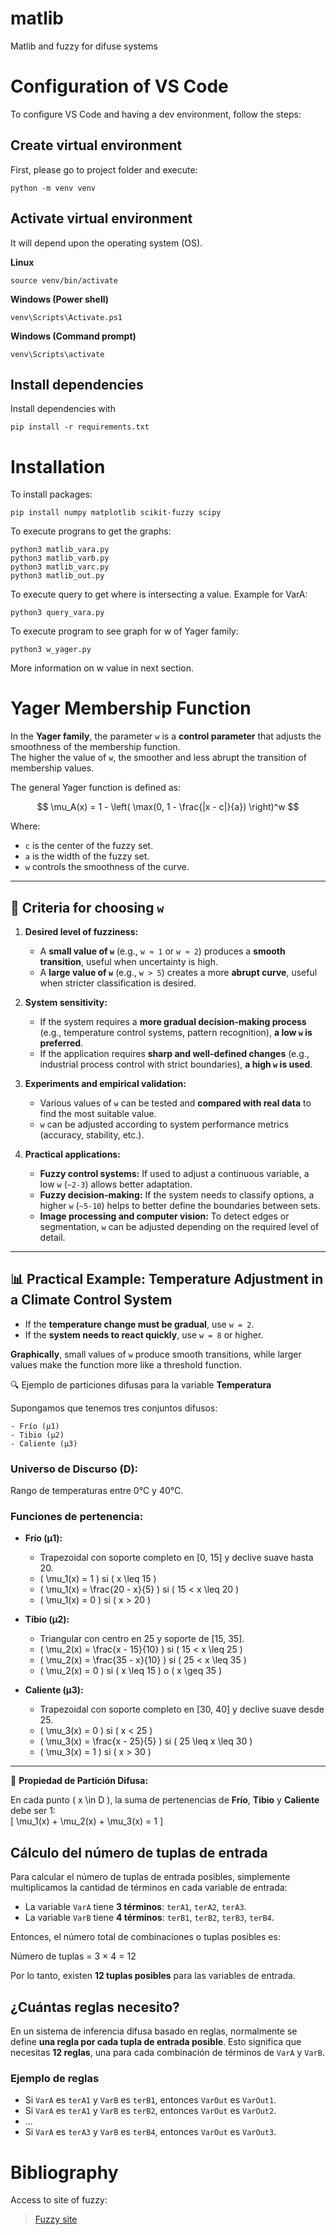 # matlib

Matlib and fuzzy for difuse systems

# Configuration of VS Code

To configure VS Code and having a dev environment, follow the steps:

## Create virtual environment

First, please go to project folder and execute:

``` 
python -m venv venv
```

## Activate virtual environment

It will depend upon the operating system (OS).

__Linux__

```
source venv/bin/activate
```

__Windows (Power shell)__

```
venv\Scripts\Activate.ps1
```

__Windows (Command prompt)__

```
venv\Scripts\activate
```

## Install dependencies

Install dependencies with

```
pip install -r requirements.txt
```

# Installation

To install packages:
```
pip install numpy matplotlib scikit-fuzzy scipy
```

To execute prograns to get the graphs:
``` 
python3 matlib_vara.py
python3 matlib_varb.py
python3 matlib_varc.py
python3 matlib_out.py
```

To execute query to get where is intersecting a value. Example for VarA:
```
python3 query_vara.py
```

To execute program to see graph for w of Yager family:
```
python3 w_yager.py
```

More information on w value in next section. 

# Yager Membership Function  

In the **Yager family**, the parameter `w` is a **control parameter** that adjusts the smoothness of the membership function.  
The higher the value of `w`, the smoother and less abrupt the transition of membership values.  

The general Yager function is defined as:  

$$
\mu_A(x) = 1 - \left( \max(0, 1 - \frac{|x - c|}{a}) \right)^w
$$  

Where:  
- `c` is the center of the fuzzy set.  
- `a` is the width of the fuzzy set.  
- `w` controls the smoothness of the curve.  

---

## 📌 Criteria for choosing `w`  

1. **Desired level of fuzziness:**  
   - A **small value of `w`** (e.g., `w ≈ 1` or `w ≈ 2`) produces a **smooth transition**, useful when uncertainty is high.  
   - A **large value of `w`** (e.g., `w > 5`) creates a more **abrupt curve**, useful when stricter classification is desired.  

2. **System sensitivity:**  
   - If the system requires a **more gradual decision-making process** (e.g., temperature control systems, pattern recognition), **a low `w` is preferred**.  
   - If the application requires **sharp and well-defined changes** (e.g., industrial process control with strict boundaries), **a high `w` is used**.  

3. **Experiments and empirical validation:**  
   - Various values of `w` can be tested and **compared with real data** to find the most suitable value.  
   - `w` can be adjusted according to system performance metrics (accuracy, stability, etc.).  

4. **Practical applications:**  
   - **Fuzzy control systems:** If used to adjust a continuous variable, a low `w` (`~2-3`) allows better adaptation.  
   - **Fuzzy decision-making:** If the system needs to classify options, a higher `w` (`~5-10`) helps to better define the boundaries between sets.  
   - **Image processing and computer vision:** To detect edges or segmentation, `w` can be adjusted depending on the required level of detail.  

---

## 📊 Practical Example: Temperature Adjustment in a Climate Control System  

- If the **temperature change must be gradual**, use `w = 2`.  
- If the **system needs to react quickly**, use `w = 8` or higher.  

**Graphically**, small values of `w` produce smooth transitions, while larger values make the function more like a threshold function.  

🔍 Ejemplo de particiones difusas para la variable **Temperatura**

Supongamos que tenemos tres conjuntos difusos:

    - Frío (μ1)
    - Tibio (μ2)
    - Caliente (μ3)

### Universo de Discurso (D):
Rango de temperaturas entre 0°C y 40°C.

### Funciones de pertenencia:
- **Frío (μ1):**  
    - Trapezoidal con soporte completo en [0, 15] y declive suave hasta 20.  
    - \( \mu_1(x) = 1 \) si \( x \leq 15 \)  
    - \( \mu_1(x) = \frac{20 - x}{5} \) si \( 15 < x \leq 20 \)  
    - \( \mu_1(x) = 0 \) si \( x > 20 \)  

- **Tibio (μ2):**  
    - Triangular con centro en 25 y soporte de [15, 35].  
    - \( \mu_2(x) = \frac{x - 15}{10} \) si \( 15 < x \leq 25 \)  
    - \( \mu_2(x) = \frac{35 - x}{10} \) si \( 25 < x \leq 35 \)  
    - \( \mu_2(x) = 0 \) si \( x \leq 15 \) o \( x \geq 35 \)  

- **Caliente (μ3):**  
    - Trapezoidal con soporte completo en [30, 40] y declive suave desde 25.  
    - \( \mu_3(x) = 0 \) si \( x < 25 \)  
    - \( \mu_3(x) = \frac{x - 25}{5} \) si \( 25 \leq x \leq 30 \)  
    - \( \mu_3(x) = 1 \) si \( x > 30 \)  

---

🔑 **Propiedad de Partición Difusa:**  

En cada punto \( x \in D \), la suma de pertenencias de **Frío**, **Tibio** y **Caliente** debe ser 1:  
\[
\mu_1(x) + \mu_2(x) + \mu_3(x) = 1
\]

## Cálculo del número de tuplas de entrada

Para calcular el número de tuplas de entrada posibles, simplemente multiplicamos la cantidad de términos en cada variable de entrada:

- La variable `VarA` tiene **3 términos**: `terA1`, `terA2`, `terA3`.
- La variable `VarB` tiene **4 términos**: `terB1`, `terB2`, `terB3`, `terB4`.

Entonces, el número total de combinaciones o tuplas posibles es:

Número de tuplas = 3 × 4 = 12


Por lo tanto, existen **12 tuplas posibles** para las variables de entrada.

## ¿Cuántas reglas necesito?

En un sistema de inferencia difusa basado en reglas, normalmente se define **una regla por cada tupla de entrada posible**. Esto significa que necesitas **12 reglas**, una para cada combinación de términos de `VarA` y `VarB`.

### Ejemplo de reglas
- Si `VarA` es `terA1` y `VarB` es `terB1`, entonces `VarOut` es `VarOut1`.
- Si `VarA` es `terA1` y `VarB` es `terB2`, entonces `VarOut` es `VarOut2`.
- ...
- Si `VarA` es `terA3` y `VarB` es `terB4`, entonces `VarOut` es `VarOut3`.


# Bibliography

Access to site of fuzzy: 

> [Fuzzy site](https://scikit-fuzzy.readthedocs.io/en/latest/)